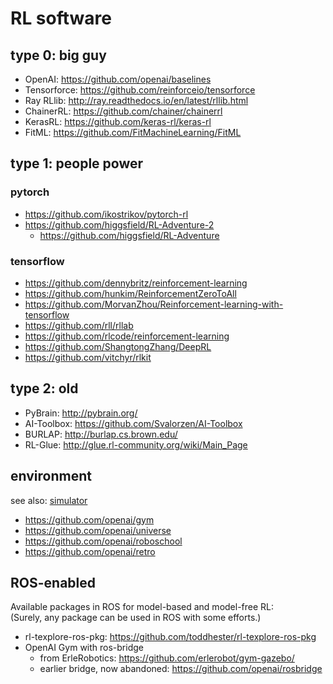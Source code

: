 # RL software

## type 0: big guy 
* OpenAI: https://github.com/openai/baselines
* Tensorforce: https://github.com/reinforceio/tensorforce
* Ray RLlib: http://ray.readthedocs.io/en/latest/rllib.html
* ChainerRL: https://github.com/chainer/chainerrl
* KerasRL: https://github.com/keras-rl/keras-rl
* FitML: https://github.com/FitMachineLearning/FitML

## type 1: people power
### pytorch
* https://github.com/ikostrikov/pytorch-rl
* https://github.com/higgsfield/RL-Adventure-2
  * https://github.com/higgsfield/RL-Adventure
  
### tensorflow
* https://github.com/dennybritz/reinforcement-learning
* https://github.com/hunkim/ReinforcementZeroToAll
* https://github.com/MorvanZhou/Reinforcement-learning-with-tensorflow
* https://github.com/rll/rllab
* https://github.com/rlcode/reinforcement-learning
* https://github.com/ShangtongZhang/DeepRL
* https://github.com/vitchyr/rlkit

## type 2: old
* PyBrain: http://pybrain.org/
* AI-Toolbox: https://github.com/Svalorzen/AI-Toolbox
* BURLAP: http://burlap.cs.brown.edu/
* RL-Glue: http://glue.rl-community.org/wiki/Main_Page

## environment
see also: [simulator](https://github.com/tttor/rl-foundation/blob/master/software/simulator.md)
* https://github.com/openai/gym
* https://github.com/openai/universe
* https://github.com/openai/roboschool
* https://github.com/openai/retro

## ROS-enabled
Available packages in ROS for model-based and model-free RL: <br/>
(Surely, any package can be used in ROS with some efforts.)
* rl-texplore-ros-pkg: https://github.com/toddhester/rl-texplore-ros-pkg
* OpenAI Gym with ros-bridge
  * from ErleRobotics: https://github.com/erlerobot/gym-gazebo/
  * earlier bridge, now abandoned: https://github.com/openai/rosbridge
